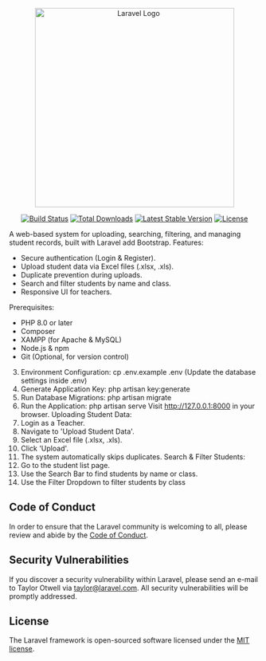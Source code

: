 <p align="center"><a href="https://laravel.com" target="_blank"><img src="https://raw.githubusercontent.com/laravel/art/master/logo-lockup/5%20SVG/2%20CMYK/1%20Full%20Color/laravel-logolockup-cmyk-red.svg" width="400" alt="Laravel Logo"></a></p>

<p align="center">
<a href="https://github.com/laravel/framework/actions"><img src="https://github.com/laravel/framework/workflows/tests/badge.svg" alt="Build Status"></a>
<a href="https://packagist.org/packages/laravel/framework"><img src="https://img.shields.io/packagist/dt/laravel/framework" alt="Total Downloads"></a>
<a href="https://packagist.org/packages/laravel/framework"><img src="https://img.shields.io/packagist/v/laravel/framework" alt="Latest Stable Version"></a>
<a href="https://packagist.org/packages/laravel/framework"><img src="https://img.shields.io/packagist/l/laravel/framework" alt="License"></a>
</p>

A web-based system for uploading, searching, filtering, and managing student records,
built with Laravel add Bootstrap.
Features:
- Secure authentication (Login & Register).
- Upload student data via Excel files (.xlsx, .xls).
- Duplicate prevention during uploads.
- Search and filter students by name and class.
- Responsive UI for teachers.

Prerequisites:
- PHP 8.0 or later
- Composer
- XAMPP (for Apache & MySQL)
- Node.js & npm
- Git (Optional, for version control)
3. Environment Configuration:
cp .env.example .env
(Update the database settings inside .env)
4. Generate Application Key:
php artisan key:generate
5. Run Database Migrations:
php artisan migrate
6. Run the Application:
php artisan serve
Visit http://127.0.0.1:8000 in your browser.
Uploading Student Data:
1. Login as a Teacher.
2. Navigate to 'Upload Student Data'.
3. Select an Excel file (.xlsx, .xls).
4. Click 'Upload'.
5. The system automatically skips duplicates.
Search & Filter Students:
1. Go to the student list page.
2. Use the Search Bar to find students by name or class.
3. Use the Filter Dropdown to filter students by class

## Code of Conduct

In order to ensure that the Laravel community is welcoming to all, please review and abide by the [Code of Conduct](https://laravel.com/docs/contributions#code-of-conduct).

## Security Vulnerabilities

If you discover a security vulnerability within Laravel, please send an e-mail to Taylor Otwell via [taylor@laravel.com](mailto:taylor@laravel.com). All security vulnerabilities will be promptly addressed.

## License

The Laravel framework is open-sourced software licensed under the [MIT license](https://opensource.org/licenses/MIT).
